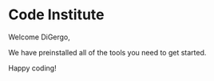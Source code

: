 # Code Institute

Welcome DiGergo,

We have preinstalled all of the tools you need to get started.

Happy coding!